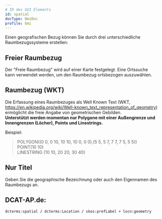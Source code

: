 ```yaml
---
# ID des GUI Elements
id: spatial
docType: BmiDoc
profile: bmi
---
```


Einen geografischen Bezug können Sie durch drei unterschiedliche Raumbezugssysteme erstellen:

## Freier Raumbezug
Der "Freie Raumbezug" wird auf einer Karte festgelegt. Eine Ortssuche kann verwendet werden, um den Raumbezug ortsbezogen auszuwählen.

## Raumbezug (WKT)
Die Erfassung eines Raumbezuges als Well Known Text (WKT, https://en.wikipedia.org/wiki/Well-known_text_representation_of_geometry) ermöglicht die freie Angabe von geometrischen Gebilden.<br />
**Unterstützt werden momentan nur Polygone mit einer Außengrenze und Innengrenzen (Löcher), Points und Linestrings.**

Beispiel:
>  POLYGON((0 0, 0 10, 10 10, 10 0, 0 0),(5 5, 5 7, 7 7, 7 5, 5 5))  
>  POINT(10 10)  
>  LINESTRING (10 10, 20 20, 30 40)  

## Nur Titel
Geben Sie die geographische Bezeichnung oder auch den Eigennamen des Raumbezugs an.

## DCAT-AP.de:
`dcterms:spatial / dcterms:Location / skos:prefLabel + locn:geometry`
